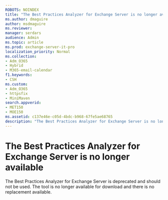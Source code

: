 ```yaml
---
ROBOTS: NOINDEX
title: "The Best Practices Analyzer for Exchange Server is no longer available"
ms.author: dmaguire
author: msdmaguire
ms.reviewer: 
manager: serdars
audience: Admin
ms.topic: article
ms.prod: exchange-server-it-pro
localization_priority: Normal
ms.collection:
- Adm_O365
- Hybrid
- M365-email-calendar
f1.keywords:
- CSH
ms.custom:
- Adm_O365
- httpsfix
- MiniMaven
search.appverid:
- MET150
- MOE150
ms.assetid: c137e46e-c05d-4bdc-b968-67fe5ae68765
description: "The Best Practices Analyzer for Exchange Server is no longer available"
---
```


# The Best Practices Analyzer for Exchange Server is no longer available

The Best Practices Analyzer for Exchange Server is deprecated and should not be used. The tool is no longer available for download and there is no replacement available.
